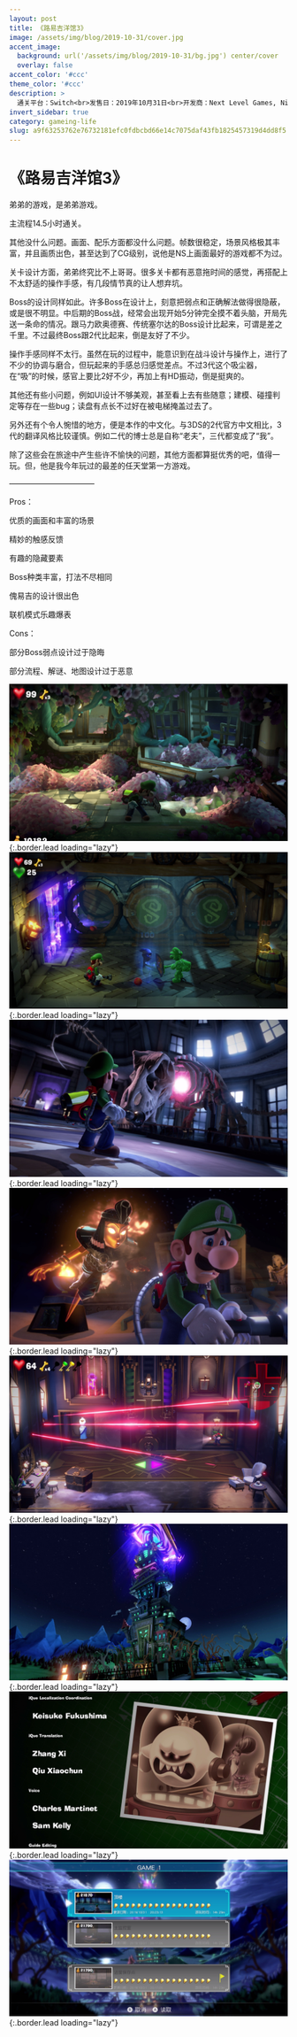 ```yaml
---
layout: post
title: 《路易吉洋馆3》
image: /assets/img/blog/2019-10-31/cover.jpg
accent_image: 
  background: url('/assets/img/blog/2019-10-31/bg.jpg') center/cover
  overlay: false
accent_color: '#ccc'
theme_color: '#ccc'
description: >
  通关平台：Switch<br>发售日：2019年10月31日<br>开发商：Next Level Games, Nintendo<br>发行商：Nintendo<br>个人评分：85
invert_sidebar: true
category: gameing-life
slug: a9f63253762e76732181efc0fdbcbd66e14c7075daf43fb1825457319d4dd8f5
---
```


# 《路易吉洋馆3》

弟弟的游戏，是弟弟游戏。

主流程14.5小时通关。

其他没什么问题。画面、配乐方面都没什么问题。帧数很稳定，场景风格极其丰富，并且画质出色，甚至达到了CG级别，说他是NS上画面最好的游戏都不为过。

关卡设计方面，弟弟终究比不上哥哥。很多关卡都有恶意拖时间的感觉，再搭配上不太舒适的操作手感，有几段情节真的让人想弃坑。

Boss的设计同样如此。许多Boss在设计上，刻意把弱点和正确解法做得很隐蔽，或是很不明显。中后期的Boss战，经常会出现开始5分钟完全摸不着头脑，开局先送一条命的情况。跟马力欧奥德赛、传统塞尔达的Boss设计比起来，可谓是差之千里。不过最终Boss跟2代比起来，倒是友好了不少。

操作手感同样不太行。虽然在玩的过程中，能意识到在战斗设计与操作上，进行了不少的协调与磨合，但玩起来的手感总归感觉差点。不过3代这个吸尘器，在“吸”的时候，感官上要比2好不少，再加上有HD振动，倒是挺爽的。

其他还有些小问题，例如UI设计不够美观，甚至看上去有些随意；建模、碰撞判定等存在一些bug；读盘有点长不过好在被电梯掩盖过去了。

另外还有个令人惋惜的地方，便是本作的中文化。与3DS的2代官方中文相比，3代的翻译风格比较谨慎。例如二代的博士总是自称“老夫”，三代都变成了“我”。

除了这些会在旅途中产生些许不愉快的问题，其他方面都算挺优秀的吧，值得一玩。但，他是我今年玩过的最差的任天堂第一方游戏。

———————————

Pros：

优质的画面和丰富的场景

精妙的触感反馈

有趣的隐藏要素

Boss种类丰富，打法不尽相同

傀易吉的设计很出色

联机模式乐趣爆表

Cons：

部分Boss弱点设计过于隐晦

部分流程、解谜、地图设计过于恶意

![](/assets/img/blog/2019-10-31/1.jpg){:.border.lead loading="lazy"}
![](/assets/img/blog/2019-10-31/2.jpg){:.border.lead loading="lazy"}
![](/assets/img/blog/2019-10-31/3.jpg){:.border.lead loading="lazy"}
![](/assets/img/blog/2019-10-31/4.jpg){:.border.lead loading="lazy"}
![](/assets/img/blog/2019-10-31/5.jpg){:.border.lead loading="lazy"}
![](/assets/img/blog/2019-10-31/6.jpg){:.border.lead loading="lazy"}
![](/assets/img/blog/2019-10-31/7.jpg){:.border.lead loading="lazy"}
![](/assets/img/blog/2019-10-31/8.jpg){:.border.lead loading="lazy"}

